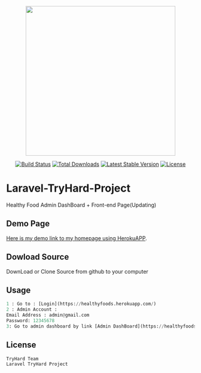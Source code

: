 <p align="center"><img src="https://res.cloudinary.com/dtfbvvkyp/image/upload/v1566331377/laravel-logolockup-cmyk-red.svg" width="400"></p>

<p align="center">
<a href="https://travis-ci.org/laravel/framework"><img src="https://travis-ci.org/laravel/framework.svg" alt="Build Status"></a>
<a href="https://packagist.org/packages/laravel/framework"><img src="https://poser.pugx.org/laravel/framework/d/total.svg" alt="Total Downloads"></a>
<a href="https://packagist.org/packages/laravel/framework"><img src="https://poser.pugx.org/laravel/framework/v/stable.svg" alt="Latest Stable Version"></a>
<a href="https://packagist.org/packages/laravel/framework"><img src="https://poser.pugx.org/laravel/framework/license.svg" alt="License"></a>
</p>

# Laravel-TryHard-Project

Healthy Food Admin DashBoard + Front-end Page(Updating)
## Demo Page

[Here is my demo link to my homepage using HerokuAPP](https://healthyfood.herokuapp.com/).

## Dowload Source

DownLoad or Clone Source from github to your computer

## Usage
```python
1 : Go to : [Login](https://healthyfoods.herokuapp.com/)
2 : Admin Account : 
Email Address : admin@gmail.com
Password: 12345678
3: Go to admin dashboard by link [Admin DashBoard](https://healthyfoods.herokuapp.com/admin) 
```
## License
```python
TryHard Team
Laravel TryHard Project
```
